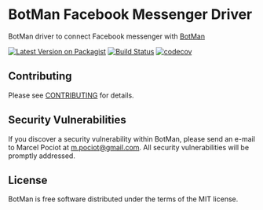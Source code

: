 # BotMan Facebook Messenger Driver

BotMan driver to connect Facebook messenger with [BotMan](https://github.com/botman/botman)

[![Latest Version on Packagist](https://img.shields.io/packagist/v/botman/driver-facebook.svg?style=flat-square)](https://packagist.org/packages/botman/driver-facebook)
[![Build Status](https://travis-ci.org/botman/driver-facebook.svg?branch=master)](https://travis-ci.org/botman/driver-facebook)
[![codecov](https://codecov.io/gh/botman/driver-facebook/branch/master/graph/badge.svg)](https://codecov.io/gh/botman/driver-facebook)


## Contributing

Please see [CONTRIBUTING](CONTRIBUTING.md) for details. 

## Security Vulnerabilities

If you discover a security vulnerability within BotMan, please send an e-mail to Marcel Pociot at m.pociot@gmail.com. All security vulnerabilities will be promptly addressed.

## License

BotMan is free software distributed under the terms of the MIT license.
 
